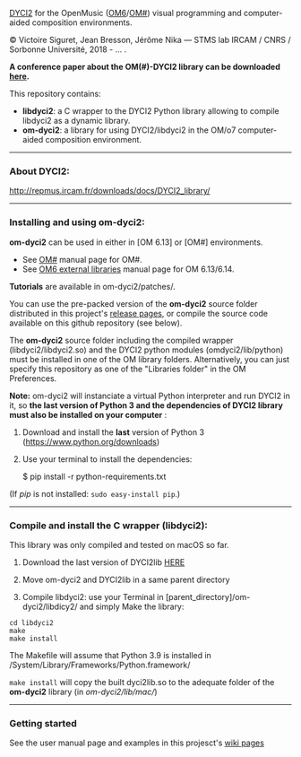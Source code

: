 [DYCI2](https://github.com/DYCI2/Dyci2Lib) for the OpenMusic ([OM6](http://repmus.ircam.fr/openmusic/)/[OM#](https://github.com/cac-t-u-s/om-sharp)) visual programming and computer-aided composition environments.

© Victoire Siguret, Jean Bresson, Jérôme Nika — STMS lab IRCAM / CNRS / Sorbonne Université, 2018 - ... .

__A conference paper about the OM(#)-DYCI2 library can be downloaded [here](https://aimc2021.iem.at/wp-content/uploads/2021/06/AIMC_2021_Nika_Bresson.pdf).__


This repository contains:
* __libdyci2__: a C wrapper to the DYCI2 Python library allowing to compile libdyci2 as a dynamic library.
* __om-dyci2__: a library for using DYCI2/libdyci2 in the OM/o7 computer-aided composition environment.

------
### About DYCI2:

http://repmus.ircam.fr/downloads/docs/DYCI2_library/

------

### Installing and using om-dyci2:

**om-dyci2** can be used in either in [OM 6.13] or [OM#] environments.
  * See [OM#](https://github.com/cac-t-u-s/om-sharp) manual page for OM#.
  * See [OM6 external libraries](http://repmus.ircam.fr/openmusic/libraries) manual page for OM 6.13/6.14.

__Tutorials__ are available in om-dyci2/patches/.

You can use the pre-packed version of the **om-dyci2** source folder distributed in this project's [release pages](https://github.com/DYCI2/om-dyci2/releases), or compile the source code available on this github repository (see below).

The **om-dyci2** source folder including the compiled wrapper (libdyci2/libdyci2.so) and the DYCI2 python modules (omdyci2/lib/python) must be installed in one of the OM library folders.
Alternatively, you can just specify this repository as one of the "Libraries folder" in the OM Preferences.

**Note:** om-dyci2 will instanciate a virtual Python interpreter and run DYCI2 in it, so **the last version of Python 3 and the dependencies of DYCI2 library must also be installed on your computer** 
:

1. Download and install the **last** version of Python 3 (https://www.python.org/downloads)

2. Use your terminal to install the dependencies:

    $ pip install -r python-requirements.txt

(If _pip_ is not installed: `sudo easy-install pip`.)

------
### Compile and install the C wrapper (libdyci2):

This library was only compiled and tested on macOS so far.

1. Download the last version of DYCI2lib [HERE](https://github.com/DYCI2/Dyci2Lib)

2. Move om-dyci2 and DYCI2lib in a same parent directory

3. Compile libdyci2: use your Terminal in [parent_directory]/om-dyci2/libdicy2/ and simply Make the library:

```
cd libdyci2
make
make install
```

The Makefile will assume that Python 3.9 is installed in /System/Library/Frameworks/Python.framework/

`make install` will copy the built dyci2lib.so to the adequate folder of the **om-dyci2** library (in *om-dyci2/lib/mac/*)





------
### Getting started

See the user manual page and examples in this projesct's [wiki pages](https://github.com/DYCI2/om-dyci2/wiki)
